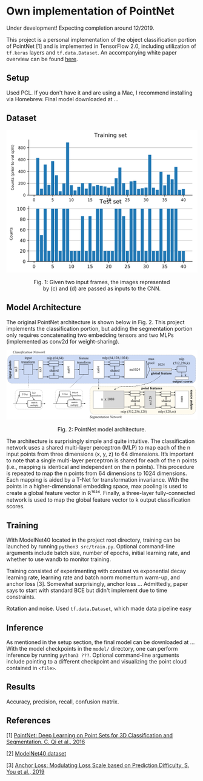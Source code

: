 # Own implementation of PointNet
Under development! Expecting completion around 12/2019.

This project is a personal implementation of the object classification portion of PointNet [1] and is implemented in TensorFlow 2.0, including utilization of `tf.keras` layers and `tf.data.Dataset`. An accompanying white paper overview can be found [here](https://medium.com/@luis_gonzales/an-in-depth-look-at-pointnet-111d7efdaa1a).

## Setup
Used PCL. If you don't have it and are using a Mac, I recommend installing via Homebrew. Final model downloaded at ...

## Dataset

<div align="center">
  <p><img src="figs/hist.svg"></p>
  <p>Fig. 1: Given two input frames, the images represented <br/>by (c) and (d) are passed as inputs to the CNN.</p>
</div>

## Model Architecture
The original PointNet architecture is shown below in Fig. 2. This project implements the classification portion, but adding the segmentation portion only requires concatenating two embedding tensors and two MLPs (implemented as conv2d for weight-sharing).

<div align="center">
  <p><img src="figs/architecture.png"></p>
  <p>Fig. 2: PointNet model architecture.</p>
</div>

The architecture is surprisingly simple and quite intuitive. The classification network uses a shared multi-layer perceptron (MLP) to map each of the n input points from three dimensions (x, y, z) to 64 dimensions. It’s important to note that a single multi-layer perceptron is shared for each of the n points (i.e., mapping is identical and independent on the n points). This procedure is repeated to map the n points from 64 dimensions to 1024 dimensions. Each mapping is aided by a T-Net for transformation invariance. With the points in a higher-dimensional embedding space, max pooling is used to create a global feature vector in ℝ¹⁰²⁴. Finally, a three-layer fully-connected network is used to map the global feature vector to k output classification scores.

## Training
With ModelNet40 located in the project root directory, training can be launched by running `python3 src/train.py`. Optional command-line arguments include batch size, number of epochs, initial learning rate, and whether to use wandb to monitor training.

Training consisted of experimenting with constant vs exponential decay learning rate, learning rate and batch norm momentum warm-up, and anchor loss [3]. Somewhat surprisingly, anchor loss ... Admittedly, paper says to start with standard BCE but didn't implement due to time constraints.

Rotation and noise. Used `tf.data.Dataset`, which made data pipeline easy

## Inference
As mentioned in the setup section, the final model can be downloaded at ... With the model checkpoints in the `model/` directory, one can perform inference by running `python3 ???`. Optional command-line arguments include pointing to a different checkpoint and visualizing the point cloud contained in `<file>`.

## Results
Accuracy, precision, recall, confusion matrix. 

## References
[1] [PointNet: Deep Learning on Point Sets for 3D Classification and Segmentation, C. Qi et al., 2016](https://arxiv.org/abs/1612.00593)

[2] [ModelNet40 dataset](https://modelnet.cs.princeton.edu)

[3] [Anchor Loss: Modulating Loss Scale based on Prediction Difficulty, S. You et al., 2019](https://arxiv.org/abs/1909.11155)
